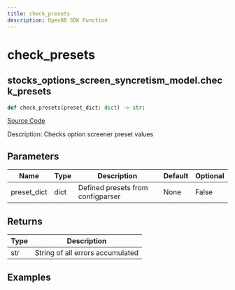 ```yaml
---
title: check_presets
description: OpenBB SDK Function
---
```


# check_presets

## stocks_options_screen_syncretism_model.check_presets

```python title='openbb_terminal/stocks/options/screen/syncretism_model.py'
def check_presets(preset_dict: dict) -> str:
```
[Source Code](https://github.com/OpenBB-finance/OpenBBTerminal/tree/main/openbb_terminal/stocks/options/screen/syncretism_model.py#L252)

Description: Checks option screener preset values

## Parameters

| Name | Type | Description | Default | Optional |
| ---- | ---- | ----------- | ------- | -------- |
| preset_dict | dict | Defined presets from configparser | None | False |

## Returns

| Type | Description |
| ---- | ----------- |
| str | String of all errors accumulated |

## Examples

